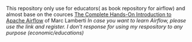 This repository only use for educators( as book repository for airflow) and almost base on the cources [The Complete Hands-On Introduction to Apache Airflow](https://www.udemy.com/course/the-complete-hands-on-course-to-master-apache-airflow/?utm_source=adwords&utm_medium=udemyads&utm_campaign=LongTail_la.EN_cc.ROW&utm_content=deal4584&utm_term=_._ag_77879424134_._ad_535397245863_._kw__._de_c_._dm__._pl__._ti_dsa-1007766171312_._li_9040372_._pd__._&matchtype=b&gclid=Cj0KCQjwv5uKBhD6ARIsAGv9a-zL9ShT6szOJvLTyXalxnc8eFvc3czA6MS888L0c8Hj6vUyYW4KL0caAg14EALw_wcB) of Marc Lamberti
*In case you want to learn Airflow, please use the link and register. I don't response for using my respository to any purpose (economic/educations)*